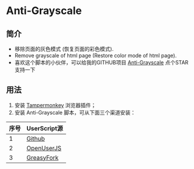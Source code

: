 # Anti-Grayscale

## 简介
- 移除页面的灰色模式 (恢复页面的彩色模式).
- Remove grayscale of html page (Restore color mode of html page).
- 喜欢这个脚本的小伙伴，可以给我的GITHUB项目 [Anti-Grayscale](https://github.com/xcanwin/Anti-Grayscale/) 点个STAR支持一下

## 用法
1. 安装 [Tampermonkey](https://www.tampermonkey.net/) 浏览器插件；
2. 安装 Anti-Grayscale 脚本，可从下面三个渠道安装：

| 序号 | UserScript源 |
| --- | --- |
| 1 | [Github](https://raw.githubusercontent.com/xcanwin/Anti-Grayscale/main/Anti-Grayscale.user.js) |
| 2 | [OpenUserJS](https://openuserjs.org/scripts/xcanwin/Anti-Grayscale) |
| 3 | [GreasyFork](https://greasyfork.org/zh-CN/scripts/399624-anti-grayscale) |
